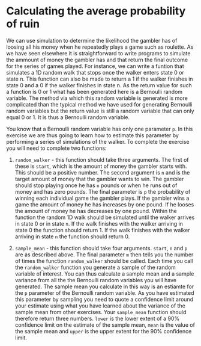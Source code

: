 # Calculating the average probability of ruin

We can use simulation to determine the likelihood the gambler has of loosing all his money when he repeatedly plays a game such as roulette.  As we have seen elsewhere it is straightforward to write programs to simulate the ammount of money the gambler has and that return the final outcome for the series of games played.  For instance, we can write a funtion that simulates a 1D random walk that stops once the walker enters state 0 or state n.  This function can also be made to return a 1 if the walker finishes in state 0 and a 0 if the walker finishes in state n.  As the return value for such a function is 0 or 1 what has been generated here is  a Bernoulli random variable.  The method via which this random variable is generated is more complicated than the typical method we have used for generating Bernoulli random variables but the return value is still a random variable that can only equal 0 or 1.  It is thus a Bernoulli random variable.

You know that a Bernoulli random variable has only one parameter `p`.  In this exercise we are thus going to learn how to estimate this parameter by performing a series of simulations of the walker.  To complete the exercise you will need to complete two functions:

1. `random_walker` - this function should take three arguments.  The first of these is `start`, which is the amount of money the gambler starts with. This should be a positive number.  The second argument is `n` and is the target amount of money that the gambler wants to win. The gambler should stop playing once he has `n` pounds or when he runs out of money and has zero pounds.  The final parameter is `p` the probability of winning each individual game the gambler plays. If the gambler wins a game the amount of money he has increases by one pound. If he looses the amount of money he has decreases by one pound.  Within the function the random 1D walk should be simulated until the walker arrives in state 0 or in state `n`. If the walk finishes with the walker arriving in state 0 the function should return 1. If the walk finishes with the walker arriving in state `n` the function should return 0.

2. `sample_mean` - this function should take four arguments.  `start`, `n` and `p` are as described above.  The final parameter `m` then tells you the number of times the function `random_walker` should be called.  Each time you call the `random_walker` function you generate a sample of the random variable of interest.  You can thus calculate a sample mean and a sample variance from all the the Bernoulli random variables you will have generated.  The sample mean you calculate in this way is an estiamte for the `p` parameter of the Bernoulli random variable.  As you have estimated this parameter by sampling you need to quote a confidence limit around your estimate using what you have learned about the variance of the sample mean from other exercises.  Your `sample_mean` function should therefore return three numbers.  `lower` is the lower extent of a 90% confidence limit on the estimate of the sample mean, `mean` is the value of the sample mean and `upper` is the upper extent for the 90% confidence limit.    
